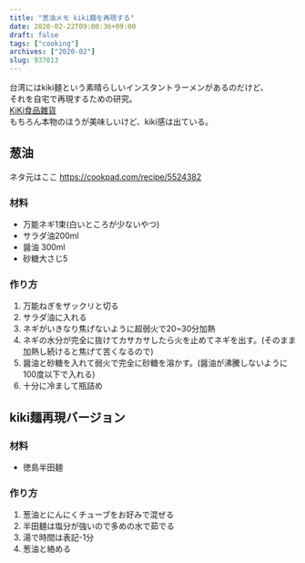 ```yaml
---
title: "葱油メモ kiki麺を再現する"
date: 2020-02-22T09:00:36+09:00
draft: false
tags: ["cooking"]
archives: ["2020-02"]
slug: 937013
---
```

台湾にはkiki麺という素晴らしいインスタントラーメンがあるのだけど、   
それを自宅で再現するための研究。   
[KiKi食品雜貨](https://kikifg.com)   
もちろん本物のほうが美味しいけど、kiki感は出ている。

## 葱油
ネタ元はここ https://cookpad.com/recipe/5524382
### 材料
- 万能ネギ1束(白いところが少ないやつ)
- サラダ油200ml
- 醤油 300ml
- 砂糖大さじ5
### 作り方
1. 万能ねぎをザックリと切る
1. サラダ油に入れる
1. ネギがいきなり焦げないように超弱火で20~30分加熱
1. ネギの水分が完全に抜けてカサカサしたら火を止めてネギを出す。(そのまま加熱し続けると焦げて苦くなるので)
1. 醤油と砂糖を入れて弱火で完全に砂糖を溶かす。(醤油が沸騰しないように100度以下で入れる)
1. 十分に冷まして瓶詰め

## kiki麺再現バージョン
### 材料
- 徳島半田麺
### 作り方
1. 葱油とにんにくチューブをお好みで混ぜる
1. 半田麺は塩分が強いので多めの水で茹でる
1. 湯で時間は表記-1分
1. 葱油と絡める 
